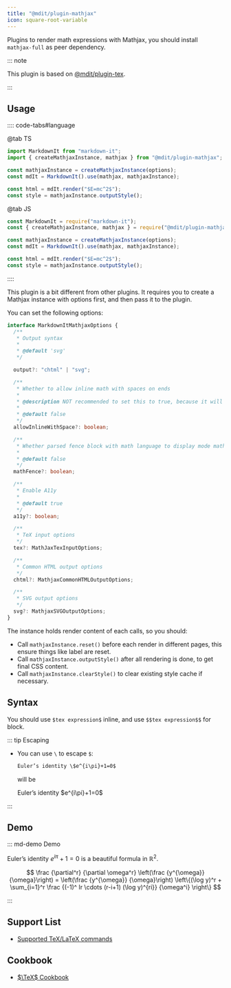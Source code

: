 ```yaml
---
title: "@mdit/plugin-mathjax"
icon: square-root-variable
---
```


Plugins to render math expressions with Mathjax, you should install `mathjax-full` as peer dependency.

::: note

This plugin is based on [@mdit/plugin-tex](tex.md).

:::

<!-- more -->

## Usage <Badge text="Node.js runtime only" />

:::: code-tabs#language

@tab TS

```ts
import MarkdownIt from "markdown-it";
import { createMathjaxInstance, mathjax } from "@mdit/plugin-mathjax";

const mathjaxInstance = createMathjaxInstance(options);
const mdIt = MarkdownIt().use(mathjax, mathjaxInstance);

const html = mdIt.render("$E=mc^2$");
const style = mathjaxInstance.outputStyle();
```

@tab JS

```js
const MarkdownIt = require("markdown-it");
const { createMathjaxInstance, mathjax } = require("@mdit/plugin-mathjax");

const mathjaxInstance = createMathjaxInstance(options);
const mdIt = MarkdownIt().use(mathjax, mathjaxInstance);

const html = mdIt.render("$E=mc^2$");
const style = mathjaxInstance.outputStyle();
```

::::

This plugin is a bit different from other plugins. It requires you to create a Mathjax instance with options first, and then pass it to the plugin.

You can set the following options:

```ts
interface MarkdownItMathjaxOptions {
  /**
   * Output syntax
   *
   * @default 'svg'
   */

  output?: "chtml" | "svg";

  /**
   * Whether to allow inline math with spaces on ends
   *
   * @description NOT recommended to set this to true, because it will likely break the default usage of $
   *
   * @default false
   */
  allowInlineWithSpace?: boolean;

  /**
   * Whether parsed fence block with math language to display mode math
   *
   * @default false
   */
  mathFence?: boolean;

  /**
   * Enable A11y
   *
   * @default true
   */
  a11y?: boolean;

  /**
   * TeX input options
   */
  tex?: MathJaxTexInputOptions;

  /**
   * Common HTML output options
   */
  chtml?: MathjaxCommonHTMLOutputOptions;

  /**
   * SVG output options
   */
  svg?: MathjaxSVGOutputOptions;
}
```

The instance holds render content of each calls, so you should:

- Call `mathjaxInstance.reset()` before each render in different pages, this ensure things like label are reset.
- Call `mathjaxInstance.outputStyle()` after all rendering is done, to get final CSS content.
- Call `mathjaxInstance.clearStyle()` to clear existing style cache if necessary.

## Syntax

You should use `$tex expression$` inline, and use `$$tex expression$$` for block.

::: tip Escaping

- You can use `\` to escape `$`:

  ```md
  Euler’s identity \$e^{i\pi}+1=0$
  ```

  will be

  Euler’s identity \$e^{i\pi}+1=0$

:::

## Demo

::: md-demo Demo

Euler’s identity $e^{i\pi}+1=0$ is a beautiful formula in $\mathbb{R}^2$.

$$
\frac {\partial^r} {\partial \omega^r} \left(\frac {y^{\omega}} {\omega}\right)
= \left(\frac {y^{\omega}} {\omega}\right) \left\{(\log y)^r + \sum_{i=1}^r \frac {(-1)^ Ir \cdots (r-i+1) (\log y)^{ri}} {\omega^i} \right\}
$$

:::

## Support List

- [Supported TeX/LaTeX commands](https://docs.mathjax.org/en/latest/input/tex/macros/index.html#tex-commands)

## Cookbook

- [$\TeX$ Cookbook](tex.md#tex-tutorial)
